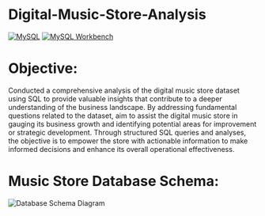 # Digital-Music-Store-Analysis

[![MySQL](https://img.shields.io/badge/MySQL-007BFF?style=flat&logo=mysql&logoColor=white)](https://www.mysql.com/)
[![MySQL Workbench](https://img.shields.io/badge/MySQL-Workbench-007BFF?style=flat&logo=mysql&logoColor=white)](https://www.mysql.com/products/workbench/)

# Objective:
Conducted a comprehensive analysis of the digital music store dataset using SQL to provide valuable insights that contribute to a deeper understanding of the business landscape. By addressing fundamental questions related to the dataset, aim to assist the digital music store in gauging its business growth and identifying potential areas for improvement or strategic development. Through structured SQL queries and analyses, the objective is to empower the store with actionable information to make informed decisions and enhance its overall operational effectiveness.

# Music Store Database Schema:
![Database Schema Diagram](https://github.com/Maryam0330/Digital-Music-Store-Analysis/assets/122341923/11f08786-4606-4d09-b46b-3dd7ecc42cbc)
